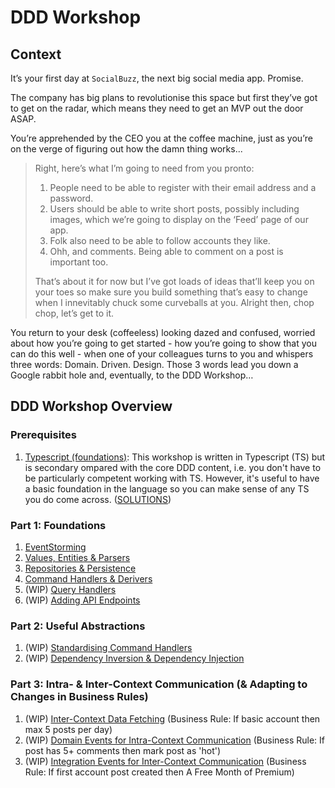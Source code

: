 # DDD Workshop

## Context

It’s your first day at `SocialBuzz`, the next big social media app. Promise.

The company has big plans to revolutionise this space but first they’ve got to get on the radar, which means they need to get an MVP out the door ASAP.

You’re apprehended by the CEO you at the coffee machine, just as you’re on the verge of figuring out how the damn thing works...

> Right, here’s what I’m going to need from you pronto:
>
> 1. People need to be able to register with their email address and a password.
> 2. Users should be able to write short posts, possibly including images, which we’re going to display on the ‘Feed’ page of our app.
> 3. Folk also need to be able to follow accounts they like.
> 4. Ohh, and comments. Being able to comment on a post is important too.
>
> That’s about it for now but I’ve got loads of ideas that’ll keep you on your toes so make sure you build something that’s easy to change when I innevitably chuck some curveballs at you. Alright then, chop chop, let’s get to it.

You return to your desk (coffeeless) looking dazed and confused, worried about how you’re going to get started - how you’re going to show that you can do this well - when one of your colleagues turns to you and whispers three words: Domain. Driven. Design. Those 3 words lead you down a Google rabbit hole and, eventually, to the DDD Workshop…

## DDD Workshop Overview

### Prerequisites

1. [Typescript (foundations)](https://github.com/PensionBee/ddd-workshop/tree/typescript): This workshop is written in Typescript (TS) but is secondary ompared with the core DDD content, i.e. you don't have to be particularly competent working with TS. However, it's useful to have a basic foundation in the language so you can make sense of any TS you do come across. ([SOLUTIONS](https://github.com/PensionBee/ddd-workshop/tree/typescript-solutions))

### Part 1: Foundations

1. [EventStorming](https://github.com/PensionBee/ddd-workshop/tree/eventstorming)
2. [Values, Entities & Parsers](https://github.com/PensionBee/ddd-workshop/tree/values-entities-and-parsers)
3. [Repositories & Persistence](https://github.com/PensionBee/ddd-workshop/tree/repositories-and-persistence)
4. [Command Handlers & Derivers](https://github.com/PensionBee/ddd-workshop/tree/command-handlers-and-derivers)
5. (WIP) [Query Handlers](https://github.com/PensionBee/ddd-workshop/tree/query-handlers)
6. (WIP) [Adding API Endpoints](https://github.com/PensionBee/ddd-workshop/tree/adding-api-endpoints)

### Part 2: Useful Abstractions

1. (WIP) [Standardising Command Handlers](https://github.com/PensionBee/ddd-workshop/tree/standardising-command-handlers)
2. (WIP) [Dependency Inversion & Dependency Injection](https://github.com/PensionBee/ddd-workshop/tree/dependency-inversion-injection)

### Part 3: Intra- & Inter-Context Communication (& Adapting to Changes in Business Rules)

1. (WIP) [Inter-Context Data Fetching](https://github.com/PensionBee/ddd-workshop/tree/inter-context-data-fetching) (Business Rule: If basic account then max 5 posts per day)
2. (WIP) [Domain Events for Intra-Context Communication](https://github.com/PensionBee/ddd-workshop/tree/domain-events) (Business Rule: If post has 5+ comments then mark post as 'hot')
3. (WIP) [Integration Events for Inter-Context Communication](https://github.com/PensionBee/ddd-workshop/tree/integration-events) (Business Rule: If first account post created then A Free Month of Premium)
